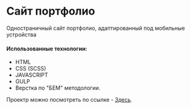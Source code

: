 # Сайт портфолио

Одностраничный сайт портфолио, адаптированный под мобильные устройства

#### Использованные технологии:
* HTML
* CSS (SCSS)
* JAVASCRIPT
* GULP
* Верстка по "БЕМ" методологии.


Проектр можно посмотреть по ссылке - [Здесь](http://example.com/link).
